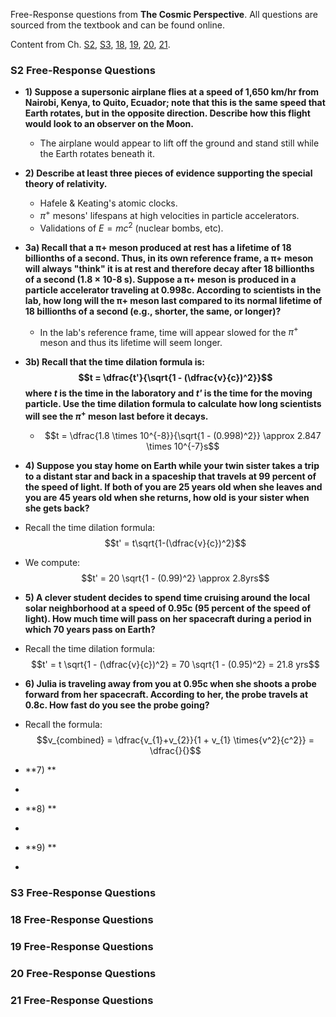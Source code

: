 Free-Response questions from **The Cosmic Perspective**. All questions are sourced from the textbook and can be found online.

Content from Ch. [S2](#s2-free-response-questions), [S3](#s3-free-response-questions), [18](#18-free-response-questions), [19](#19-free-response-questions), [20](#20-free-response-questions), [21](#21-free-response-questions).

### **S2 Free-Response Questions**

- **1) Suppose a supersonic airplane flies at a speed of 1,650 km/hr from Nairobi, Kenya, to Quito, Ecuador; note that this is the same speed that Earth rotates, but in the opposite direction. Describe how this flight would look to an observer on the Moon.**
  - The airplane would appear to lift off the ground and stand still while the Earth rotates beneath it.

- **2) Describe at least three pieces of evidence supporting the special theory of relativity.**
  - Hafele & Keating's atomic clocks.
  - $\pi ^+$ mesons' lifespans at high velocities in particle accelerators.
  - Validations of $E = mc^2$ (nuclear bombs, etc).

- **3a) Recall that a π+ meson produced at rest has a lifetime of 18 billionths of a second. Thus, in its own reference frame, a π+ meson will always "think" it is at rest and therefore decay after 18 billionths of a second (1.8 × 10-8 s). Suppose a π+ meson is produced in a particle accelerator traveling at 0.998c. According to scientists in the lab, how long will the π+ meson last compared to its normal lifetime of 18 billionths of a second (e.g., shorter, the same, or longer)?**
  - In the lab's reference frame, time will appear slowed for the $\pi ^ +$ meson and thus its lifetime will seem longer.

- **3b) Recall that the time dilation formula is: $$t = \dfrac{t'}{\sqrt{1 - (\dfrac{v}{c})^2}}$$ where *t* is the time in the laboratory and *t'* is the time for the moving particle. Use the time dilation formula to calculate how long scientists will see the $\pi ^{+}$ meson last before it decays.**
  - $$t = \dfrac{1.8 \times 10^{-8}}{\sqrt{1 - (0.998)^2}} \approx 2.847 \times 10^{-7}s$$

-  **4) Suppose you stay home on Earth while your twin sister takes a trip to a distant star and back in a spaceship that travels at 99 percent of the speed of light. If both of you are 25 years old when she leaves and you are 45 years old when she returns, how old is your sister when she gets back?**
  - Recall the time dilation formula: $$t' = t\sqrt{1-(\dfrac{v}{c})^2}$$
  - We compute: $$t' = 20 \sqrt{1 - (0.99)^2} \approx 2.8yrs$$

-  **5) A clever student decides to spend time cruising around the local solar neighborhood at a speed of 0.95c (95 percent of the speed of light). How much time will pass on her spacecraft during a period in which 70 years pass on Earth?**
  - Recall the time dilation formula: $$t' = t \sqrt{1 - (\dfrac{v}{c})^2} = 70 \sqrt{1 - (0.95)^2} = 21.8 yrs$$

-  **6) Julia is traveling away from you at 0.95c when she shoots a probe forward from her spacecraft. According to her, the probe travels at 0.8c. How fast do you see the probe going?**
  - Recall the formula: $$v_{combined} = \dfrac{v_{1}+v_{2}}{1 + v_{1} \times{v^2}{c^2}} = \dfrac{}{}$$

-  **7) **
  - 

-  **8) **
  - 

-  **9) **
  - 

### **S3 Free-Response Questions**

### **18 Free-Response Questions**

### **19 Free-Response Questions**

### **20 Free-Response Questions**

### **21 Free-Response Questions**
